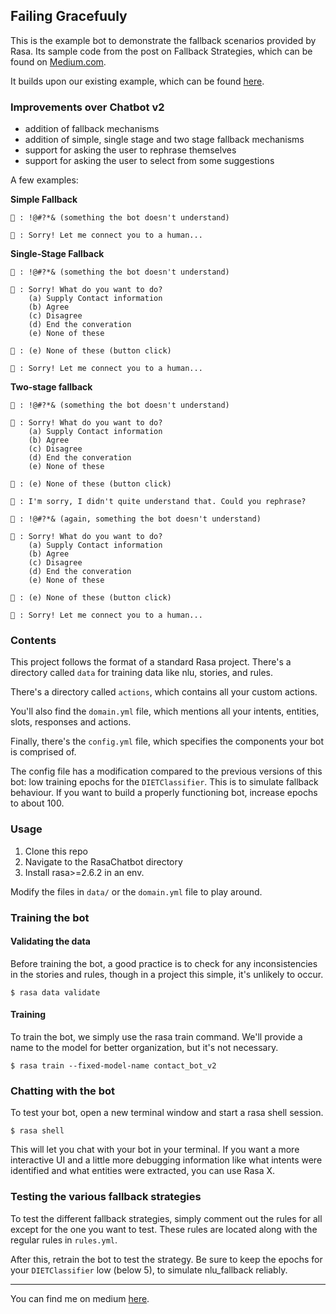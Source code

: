 ## Failing Gracefuuly

This is the example bot to demonstrate the fallback scenarios provided by Rasa. Its sample code from the post on Fallback Strategies, which can be found on [Medium.com](https://towardsdatascience.com/handling-chatbot-failure-gracefully-466f0fb1dcc5).

It builds upon our existing example, which can be found [here](../RasaChatbot_v2).



### Improvements over Chatbot v2
- addition of fallback mechanisms
- addition of simple, single stage and two stage fallback mechanisms
- support for asking the user to rephrase themselves
- support for asking the user to select from some suggestions

A few examples:

**Simple Fallback**
```
👨 : !@#?*& (something the bot doesn't understand)

🤖 : Sorry! Let me connect you to a human...

```

**Single-Stage Fallback**
```
👨 : !@#?*& (something the bot doesn't understand)

🤖 : Sorry! What do you want to do?
    (a) Supply Contact information
    (b) Agree
    (c) Disagree
    (d) End the converation
    (e) None of these

👨 : (e) None of these (button click)

🤖 : Sorry! Let me connect you to a human...
```
**Two-stage fallback**
```
👨 : !@#?*& (something the bot doesn't understand)

🤖 : Sorry! What do you want to do?
    (a) Supply Contact information
    (b) Agree
    (c) Disagree
    (d) End the converation
    (e) None of these

👨 : (e) None of these (button click)

🤖 : I'm sorry, I didn't quite understand that. Could you rephrase?

👨 : !@#?*& (again, something the bot doesn't understand)

🤖 : Sorry! What do you want to do?
    (a) Supply Contact information
    (b) Agree
    (c) Disagree
    (d) End the converation
    (e) None of these

👨 : (e) None of these (button click)

🤖 : Sorry! Let me connect you to a human...
```


### Contents
This project follows the format of a standard Rasa project. There's a directory called `data` for training data like nlu, stories, and rules.

There's a directory called `actions`, which contains all your custom actions.

You'll also find the `domain.yml` file, which mentions all your intents, entities, slots, responses and actions.

Finally, there's the `config.yml` file, which specifies the components your bot is comprised of.

The config file has a modification compared to the previous versions of this bot: low training epochs for the `DIETClassifier`. This is to simulate fallback behaviour. If you want to build a properly functioning bot, increase epochs to about 100.

### Usage
1. Clone this repo
2. Navigate to the RasaChatbot directory
3. Install rasa>=2.6.2 in an env.

Modify the files in `data/` or the `domain.yml` file to play around.

### Training the bot
#### Validating the data
Before training the bot, a good practice is to check for any inconsistencies in the stories and rules, though in a project this simple, it's unlikely to occur.
```
$ rasa data validate
```

#### Training
To train the bot, we simply use the rasa train command. We'll provide a name to the model for better organization, but it's not necessary.
```
$ rasa train --fixed-model-name contact_bot_v2
```

### Chatting with the bot
To test your bot, open a new terminal window and start a rasa shell session.
```
$ rasa shell
```
This will let you chat with your bot in your terminal. If you want a more interactive UI and a little more debugging information like what intents were identified and what entities were extracted, you can use Rasa X.

### Testing the various fallback strategies
To test the different fallback strategies, simply comment out the rules for all except for the one you want to test. These rules are located along with the regular rules in `rules.yml`.

After this, retrain the bot to test the strategy. Be sure to keep the epochs for your `DIETClassifier` low (below 5), to simulate nlu_fallback reliably.

---

You can find me on medium [here](https://polaris000.medium.com).
